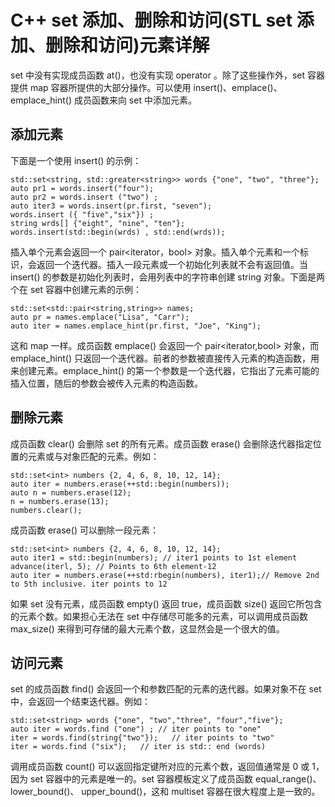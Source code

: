 # C++ set 添加、删除和访问(STL set 添加、删除和访问)元素详解

set 中没有实现成员函数 at()，也没有实现 operator[]() 。除了这些操作外，set 容器提供 map 容器所提供的大部分操作。可以使用 insert()、emplace()、emplace_hint() 成员函数来向 set 中添加元素。

## 添加元素

下面是一个使用 insert() 的示例：

```
std::set<string, std::greater<string>> words {"one", "two", "three"};
auto pr1 = words.insert("four");
auto pr2 = words.insert ("two") ;
auto iter3 = words.insert(pr.first, "seven");
words.insert ({ "five","six"}) ;
string wrds[] {"eight", "nine", "ten"};
words.insert(std::begin(wrds) , std::end(wrds));
```

插入单个元素会返回一个 pair<iterator，bool> 对象。插入单个元素和一个标识，会返回一个迭代器。插入一段元素或一个初始化列表就不会有返回值。当 insert() 的参数是初始化列表时，会用列表中的字符串创建 string 对象。下面是两个在 set 容器中创建元素的示例：

```
std::set<std::pair<string,string>> names;
auto pr = names.emplace("Lisa", "Carr");
auto iter = names.emplace_hint(pr.first, "Joe", "King");
```

这和 map 一样。成员函数 emplace() 会返回一个 pair<iterator,bool> 对象，而 emplace_hint() 只返回一个迭代器。前者的参数被直接传入元素的构造函数，用来创建元素。emplace_hint() 的第一个参数是一个迭代器，它指出了元素可能的插入位置，随后的参数会被传入元素的构造函数。

## 删除元素

成员函数 clear() 会删除 set 的所有元素。成员函数 erase() 会删除迭代器指定位置的元素或与对象匹配的元素。例如：

```
std::set<int> numbers {2, 4, 6, 8, 10, 12, 14};
auto iter = numbers.erase(++std::begin(numbers));
auto n = numbers.erase(12);
n = numbers.erase(13);
numbers.clear();
```

成员函数 erase() 可以删除一段元素：

```
std::set<int> numbers {2, 4, 6, 8, 10, 12, 14};
auto iter1 = std::begin(numbers); // iter1 points to 1st element
advance(iterl, 5); // Points to 6th element-12
auto iter = numbers.erase(++std:rbegin(numbers), iter1);// Remove 2nd to 5th inclusive. iter points to 12
```

如果 set 没有元素，成员函数 empty() 返回 true，成员函数 size() 返回它所包含的元素个数。如果担心无法在 set 中存储尽可能多的元素，可以调用成员函数 max_size() 来得到可存储的最大元素个数，这显然会是一个很大的值。

## 访问元素

set 的成员函数 find() 会返回一个和参数匹配的元素的迭代器。如果对象不在 set 中，会返回一个结束迭代器。例如：

```
std::set<string> words {"one", "two","three", "four","five"};
auto iter = words.find ("one") ; // iter points to "one"
iter = words.find(string{"two"});   // iter points to "two"
iter = words.find ("six");   // iter is std:: end (words)
```

调用成员函数 count() 可以返回指定键所对应的元素个数，返回值通常是 0 或 1，因为 set 容器中的元素是唯一的。set 容器模板定义了成员函数 equal_range()、lower_bound()、 upper_bound()，这和 multiset 容器在很大程度上是一致的。